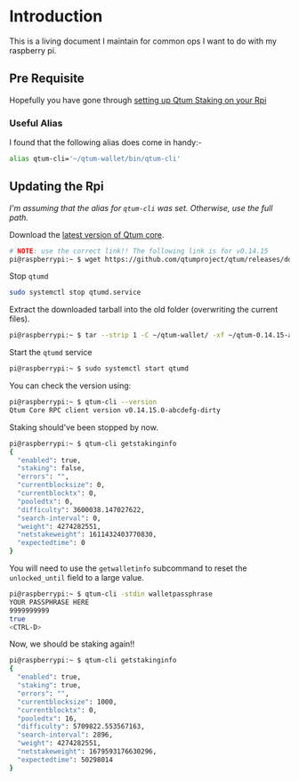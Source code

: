 # Introduction
This is a living document I maintain for common ops I want to do with my raspberry pi. 

## Pre Requisite
Hopefully you have gone through [setting up Qtum Staking on your Rpi](https://steemit.com/qtum/@cryptominder/qtum-staking-tutorial-using-qtumd-on-a-raspberry-pi-3)

### Useful Alias
I found that the following alias does come in handy:-

```bash
alias qtum-cli='~/qtum-wallet/bin/qtum-cli'
```

## Updating the Rpi
_I'm assuming that the alias for `qtum-cli` was set. Otherwise, use the full path._


Download the [latest version of Qtum core](https://github.com/qtumproject/qtum/releases).

```bash
# NOTE: use the correct link!! The following link is for v0.14.15
pi@raspberrypi:~ $ wget https://github.com/qtumproject/qtum/releases/download/mainnet-ignition-v0.14.15/qtum-0.14.15-arm-linux-gnueabihf.tar.gz
```


Stop `qtumd`

```bash
sudo systemctl stop qtumd.service
```


Extract the downloaded tarball into the old folder (overwriting the current files).
```bash
pi@raspberrypi:~ $ tar --strip 1 -C ~/qtum-wallet/ -xf ~/qtum-0.14.15-arm-linux-gnueabihf.tar.gz
```

Start the `qtumd` service
```bash
pi@raspberrypi:~ $ sudo systemctl start qtumd
```


You can check the version using:
```bash
pi@raspberrypi:~ $ qtum-cli --version
Qtum Core RPC client version v0.14.15.0-abcdefg-dirty
```


Staking should've been stopped by now.
```bash
pi@raspberrypi:~ $ qtum-cli getstakinginfo
{
  "enabled": true,
  "staking": false,
  "errors": "",
  "currentblocksize": 0,
  "currentblocktx": 0,
  "pooledtx": 0,
  "difficulty": 3600038.147027622,
  "search-interval": 0,
  "weight": 4274282551,
  "netstakeweight": 1611432403770830,
  "expectedtime": 0
}
```

You will need to use the `getwalletinfo` subcommand to reset the `unlocked_until` field to a large value.
```bash
pi@raspberrypi:~ $ qtum-cli -stdin walletpassphrase
YOUR PASSPHRASE HERE
9999999999
true
<CTRL-D>
```

Now, we should be staking again!! 
```bash
pi@raspberrypi:~ $ qtum-cli getstakinginfo
{
  "enabled": true,
  "staking": true,
  "errors": "",
  "currentblocksize": 1000,
  "currentblocktx": 0,
  "pooledtx": 16,
  "difficulty": 5709822.553567163,
  "search-interval": 2896,
  "weight": 4274282551,
  "netstakeweight": 1679593176630296,
  "expectedtime": 50298014
}
```

